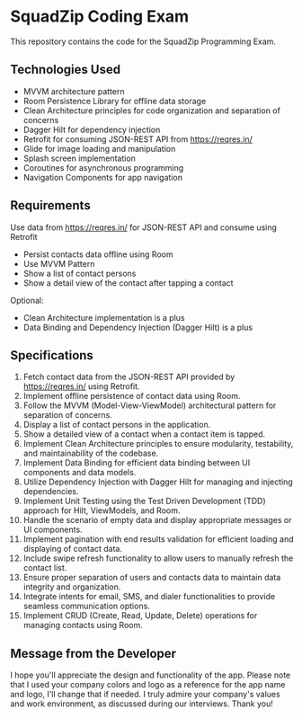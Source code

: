# SquadZip Coding Exam

This repository contains the code for the SquadZip Programming Exam.

## Technologies Used

- MVVM architecture pattern
- Room Persistence Library for offline data storage
- Clean Architecture principles for code organization and separation of concerns
- Dagger Hilt for dependency injection
- Retrofit for consuming JSON-REST API from https://reqres.in/
- Glide for image loading and manipulation
- Splash screen implementation
- Coroutines for asynchronous programming
- Navigation Components for app navigation

## Requirements

Use data from https://reqres.in/ for JSON-REST API and consume using Retrofit
- Persist contacts data offline using Room
- Use MVVM Pattern
- Show a list of contact persons
- Show a detail view of the contact after tapping a contact

Optional:
- Clean Architecture implementation is a plus
- Data Binding and Dependency Injection (Dagger Hilt) is a plus


## Specifications
1. Fetch contact data from the JSON-REST API provided by https://reqres.in/ using Retrofit.
2. Implement offline persistence of contact data using Room.
3. Follow the MVVM (Model-View-ViewModel) architectural pattern for separation of concerns.
4. Display a list of contact persons in the application.
5. Show a detailed view of a contact when a contact item is tapped.
6. Implement Clean Architecture principles to ensure modularity, testability, and maintainability of the codebase.
7. Implement Data Binding for efficient data binding between UI components and data models.
8. Utilize Dependency Injection with Dagger Hilt for managing and injecting dependencies.
9. Implement Unit Testing using the Test Driven Development (TDD) approach for Hilt, ViewModels, and Room.
10. Handle the scenario of empty data and display appropriate messages or UI components.
11. Implement pagination with end results validation for efficient loading and displaying of contact data.
12. Include swipe refresh functionality to allow users to manually refresh the contact list.
13. Ensure proper separation of users and contacts data to maintain data integrity and organization.
14. Integrate intents for email, SMS, and dialer functionalities to provide seamless communication options.
15. Implement CRUD (Create, Read, Update, Delete) operations for managing contacts using Room.

## Message from the Developer

I hope you'll appreciate the design and functionality of the app. Please note that I used your company colors and logo as a reference for the app name and logo, I'll change that if needed. I truly admire your company's values and work environment, as discussed during our interviews. Thank you!
